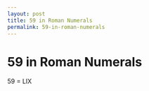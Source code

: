 ```yaml
---
layout: post
title: 59 in Roman Numerals
permalink: 59-in-roman-numerals
---
```


# 59 in Roman Numerals

59 = LIX
